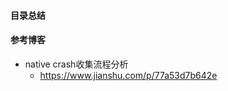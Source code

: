 #### 目录总结





#### 参考博客
- native crash收集流程分析
    - https://www.jianshu.com/p/77a53d7b642e









